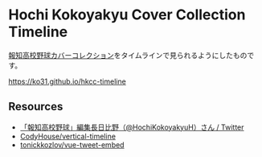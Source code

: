 # Hochi Kokoyakyu Cover Collection Timeline

[報知高校野球カバーコレクション](https://togetter.com/li/634843)をタイムラインで見られるようにしたものです。

https://ko31.github.io/hkcc-timeline

## Resources

- [「報知高校野球」編集長日比野（@HochiKokoyakyuH）さん / Twitter](https://twitter.com/HochiKokoyakyuH)
- [CodyHouse/vertical-timeline](https://github.com/CodyHouse/vertical-timeline)
- [tonickkozlov/vue-tweet-embed](https://github.com/tonickkozlov/vue-tweet-embed)
